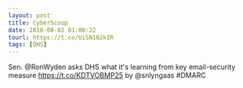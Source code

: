 ```yaml
---
layout: post
title: CyberScoop
date: 2018-08-02 01:00:22
tourl: https://t.co/UiSN102kIR
tags: [DHS]
---
```

Sen. @RonWyden asks DHS what it's learning from key email-security measure  https://t.co/KDTVOBMP25 by @snlyngaas #DMARC